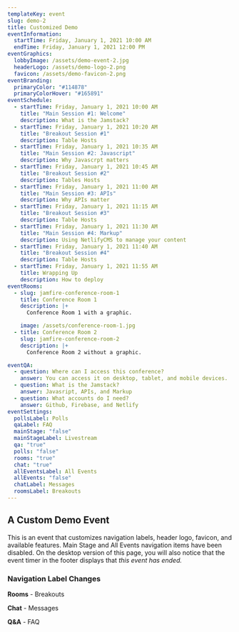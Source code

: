 ```yaml
---
templateKey: event
slug: demo-2
title: Customized Demo
eventInformation:
  startTime: Friday, January 1, 2021 10:00 AM
  endTime: Friday, January 1, 2021 12:00 PM
eventGraphics:
  lobbyImage: /assets/demo-event-2.jpg
  headerLogo: /assets/demo-logo-2.png
  favicon: /assets/demo-favicon-2.png
eventBranding:
  primaryColor: "#114878"
  primaryColorHover: "#165891"
eventSchedule:
  - startTime: Friday, January 1, 2021 10:00 AM
    title: "Main Session #1: Welcome"
    description: What is the Jamstack?
  - startTime: Friday, January 1, 2021 10:20 AM
    title: "Breakout Session #1"
    description: Table Hosts
  - startTime: Friday, January 1, 2021 10:35 AM
    title: "Main Session #2: Javascript"
    description: Why Javascrpt matters
  - startTime: Friday, January 1, 2021 10:45 AM
    title: "Breakout Session #2"
    description: Tables Hosts
  - startTime: Friday, January 1, 2021 11:00 AM
    title: "Main Session #3: APIs"
    description: Why APIs matter
  - startTime: Friday, January 1, 2021 11:15 AM
    title: "Breakout Session #3"
    description: Table Hosts
  - startTime: Friday, January 1, 2021 11:30 AM
    title: "Main Session #4: Markup"
    description: Using NetlifyCMS to manage your content
  - startTime: Friday, January 1, 2021 11:40 AM
    title: "Breakout Session #4"
    description: Table Hosts
  - startTime: Friday, January 1, 2021 11:55 AM
    title: Wrapping Up
    description: How to deploy
eventRooms:
  - slug: jamfire-conference-room-1
    title: Conference Room 1
    description: |+
      Conference Room 1 with a graphic.

    image: /assets/conference-room-1.jpg
  - title: Conference Room 2
    slug: jamfire-conference-room-2
    description: |+
      Conference Room 2 without a graphic.

eventQA:
  - question: Where can I access this conference?
    answer: You can access it on desktop, tablet, and mobile devices.
  - question: What is the Jamstack?
    answer: Javasript, APIs, and Markup
  - question: What accounts do I need?
    answer: Github, Firebase, and Netlify
eventSettings:
  pollsLabel: Polls
  qaLabel: FAQ
  mainStage: "false"
  mainStageLabel: Livestream
  qa: "true"
  polls: "false"
  rooms: "true"
  chat: "true"
  allEventsLabel: All Events
  allEvents: "false"
  chatLabel: Messages
  roomsLabel: Breakouts
---
```

## A Custom Demo Event

This is an event that customizes navigation labels, header logo, favicon, and available features. Main Stage and All Events navigation items have been disabled. On the desktop version of this page, you will also notice that the event timer in the footer displays that *this event has ended.*

### Navigation Label Changes

**Rooms** - Breakouts

**Chat** - Messages

**Q&A** - FAQ